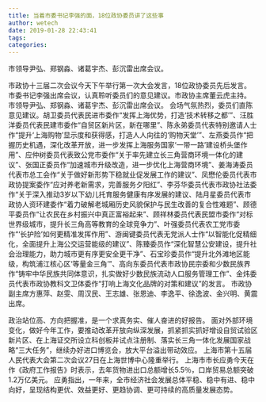 ```yaml
---
title: 当着市委书记李强的面，18位政协委员讲了这些事
author: wetech
date: 2019-01-28 22:43:41
tags: 
categories: 
---
```

市领导尹弘、郑钢淼、诸葛宇杰、彭沉雷出席会议。
<!-- more -->
市政协十三届二次会议今天下午举行第一次大会发言，18位政协委员先后发言。市委书记李强出席会议，认真聆听委员们的意见建议。市政协主席董云虎主持。
市领导尹弘、郑钢淼、诸葛宇杰、彭沉雷出席会议。
会场气氛热烈，委员们直陈意见建议。胡卫委员代表民进市委作“发挥上海优势，打造‘技术转移之都’”、汪胜洋委员代表民建市委作“自贸区新片区，新在哪里”、陈永弟委员代表特别邀请人士作“提升‘上海购物’显示度和获得感，打造人人向往的‘购物天堂’”、左燕委员作“把握历史机遇，深化改革开放，进一步发挥上海服务国家‘一带一路’建设桥头堡作用”、应仲树委员代表致公党市委作“关于率先建立长三角营商环境一体化的建议”、张国正委员作“加速城市升级改造，进一步优化上海营商环境”、姜海涛委员代表市总工会作“关于做好新形势下稳就业促发展工作的建议”、凤懋伦委员代表市政协提案委作“应对养老新需求，完善服务夕阳红”、李芬华委员代表市政协社法委作“关于深入推动3岁以下幼儿托育服务健康有序发展的建议、陆月星委员代表市政协人资环建委作“着力破解老城厢历史风貌保护与民生改善的复合性难题”、顾德平委员作“让农民在乡村振兴中真正富裕起来”、顾祥林委员代表民盟市委作“对标世界级城市，提升长三角高等教育的全球竞争力”、叶强委员代表农工党市委作“‘长护险’如何更精准发挥作用”、游闽键委员代表无党派人士作“以智能化促精细化，全面提升上海公交运营能级的建议”、陈臻委员作“深化智慧公安建设，提升社会治理能力，助力城市更有序更安全更干净”、石宝珍委员作“提升北外滩地区能级，构筑浦江核心区‘等量金三角’”、高向东委员代表市政协民宗委和少数民族界作“铸牢中华民族共同体意识，扎实做好少数民族流动人口服务管理工作”、金炜委员代表市政协教科文卫体委作“打响上海文化品牌的对策和建议”的发言。
市政协副主席方惠萍、赵雯、周汉民、王志雄、张恩迪、李逸平、徐逸波、金兴明、黄震出席。
 
 
政治站位高、方向把握准，是一个求真务实、催人奋进的好报告。
面对外部环境变化，做好今年工作，要推动改革开放向纵深发展，抓紧抓实抓好增设自贸试验区新片区、在上海证交所设立科创板并试点注册制、落实长三角一体化发展国家战略“三大任务”，继续办好进口博览会，放大平台溢出带动效应。
上海市第十五届人民代表大会第二次会议27日在上海世博中心隆重举行。
上海市市长应勇今天在作《政府工作报告》时表示，去年货物进出口总额增长5.5％，口岸贸易总额突破1.2万亿美元。
应勇指出，一年来，全市经济社会发展总体平稳、稳中有进、稳中向好，呈现结构更优、效益更好、更趋协调、更可持续的高质量发展态势。
